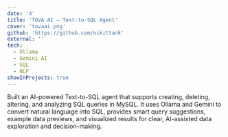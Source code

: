 ```yaml
---
date: '4'
title: 'TOVA AI – Text-to-SQL Agent'
cover: 'tovaai.png'
github: 'https://github.com/nikittank'
external: ''
tech:
  - Ollama
  - Gemini AI
  - SQL
  - NLP
showInProjects: true
---
```


Built an AI-powered Text-to-SQL agent that supports creating, deleting, altering, and analyzing SQL queries in MySQL. It uses Ollama and Gemini to convert natural language into SQL, provides smart query suggestions, example data previews, and visualized results for clear, AI-assisted data exploration and decision-making.
